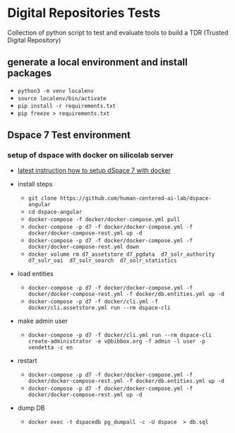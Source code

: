 # Digital Repositories Tests

Collection of python script to test and evaluate tools to build a TDR (Trusted Digital Repository)


## generate a local environment and install packages

* `python3 -m venv localenv`
* `source localenv/bin/activate`
* `pip install -r requirements.txt`
* `pip freeze > requirements.txt`

## Dspace 7 Test environment

### setup of dspace with docker on silicolab server

* [latest instruction how to setup dSpace 7 with docker](https://wiki.lyrasis.org/display/DSPACE/Try+out+DSpace+7#TryoutDSpace7-InstallviaDocker)


* install steps
    * `git clone https://github.com/human-centered-ai-lab/dspace-angular`
    * `cd dspace-angular`
    * `docker-compose -f docker/docker-compose.yml pull`
    * `docker-compose -p d7 -f docker/docker-compose.yml -f docker/docker-compose-rest.yml up -d`
    * `docker-compose -p d7 -f docker/docker-compose.yml -f docker/docker-compose-rest.yml down`
    * `docker volume rm d7_assetstore d7_pgdata  d7_solr_authority d7_solr_oai  d7_solr_search  d7_solr_statistics`

* load entities
    * `docker-compose -p d7 -f docker/docker-compose.yml -f docker/docker-compose-rest.yml -f docker/db.entities.yml up -d`
    * `docker-compose -p d7 -f docker/cli.yml -f docker/cli.assetstore.yml run --rm dspace-cli`

* make admin user
    * `docker-compose -p d7 -f docker/cli.yml run --rm dspace-cli create-administrator -e v@bibbox.org -f admin -l user -p vendetta -c en`

* restart 
    * `docker-compose -p d7 -f docker/docker-compose.yml -f docker/docker-compose-rest.yml -f docker/db.entities.yml up -d`
    * `docker-compose -p d7 -f docker/docker-compose.yml -f docker/docker-compose-rest.yml up -d`

* dump DB
    * `docker exec -t dspacedb pg_dumpall -c -U dspace  > db.sql`



